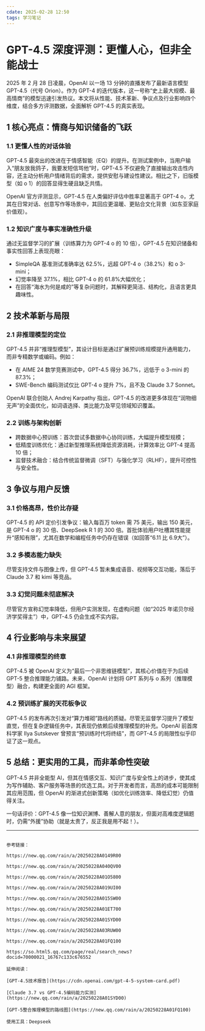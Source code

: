 ```yaml
---
cdate: 2025-02-28 12:50
tags: 学习笔记 
---
```


# GPT-4.5 深度评测：更懂人心，但非全能战士

2025 年 2 月 28 日凌晨，OpenAI 以一场 13 分钟的直播发布了最新语言模型 GPT-4.5（代号 Orion）。作为 GPT-4 的迭代版本，这一号称“史上最大规模、最高情商”的模型迅速引发热议。本文将从性能、技术革新、争议点及行业影响四个维度，结合多方评测数据，全面解析 GPT-4.5 的真实表现。

## 1 核心亮点：情商与知识储备的飞跃

### 1.1 更懂人性的对话体验

GPT-4.5 最突出的改进在于情感智能（EQ）的提升。在测试案例中，当用户输入“朋友放我鸽子，我要发短信骂他”时，GPT-4.5 不仅避免了直接输出攻击性内容，还主动分析用户情绪背后的需求，提供安慰与建设性建议。相比之下，旧版模型（如 o 1）的回答显得生硬且缺乏共情。  

OpenAI 官方评测显示，GPT-4.5 在人类偏好评估中胜率显著高于 GPT-4 o，尤其在日常对话、创意写作等场景中，其回应更温暖、更贴合文化背景（如东亚家庭价值观）。  

### 1.2 知识广度与事实准确性升级

通过无监督学习的扩展（训练算力为 GPT-4 o 的 10 倍），GPT-4.5 在知识储备和事实性回答上表现亮眼：  

- SimpleQA 基准测试准确率达 62.5%，远超 GPT-4 o（38.2%）和 o 3-mini；  
- 幻觉率降至 37.1%，相比 GPT-4 o 的 61.8%大幅优化；  
- 在回答“海水为何是咸的”等复杂问题时，其解释更简洁、结构化，且语言更具趣味性。  

## 2 技术革新与局限

### 2.1 非推理模型的定位

GPT-4.5 并非“推理型模型”，其设计目标是通过扩展预训练规模提升通用能力，而非专精数学或编码。例如：  

- 在 AIME 24 数学竞赛测试中，GPT-4.5 得分 36.7%，远低于 o 3-mini 的 87.3%；  
- SWE-Bench 编码测试仅比 GPT-4 o 提升 7%，且不及 Claude 3.7 Sonnet。  

OpenAI 联合创始人 Andrej Karpathy 指出，GPT-4.5 的改进更多体现在“润物细无声”的全面优化，如词语选择、类比能力及罕见领域知识覆盖。  

### 2.2 训练与架构创新

- 跨数据中心预训练：首次尝试多数据中心协同训练，大幅提升模型规模；  
- 低精度训练优化：通过新型推理系统降低资源消耗，计算效率比 GPT-4 提高 10 倍；  
- 监督技术融合：结合传统监督微调（SFT）与强化学习（RLHF），提升可控性与安全性。  

## 3 争议与用户反馈

### 3.1 价格高昂，性价比存疑

GPT-4.5 的 API 定价引发争议：输入每百万 token 需 75 美元，输出 150 美元，是 GPT-4 o 的 30 倍、DeepSeek R 1 的 300 倍。首批体验用户吐槽其性能提升“感知有限”，尤其在数学和编程任务中仍存在错误（如回答“6.11 比 6.9大”）。  

### 3.2 多模态能力缺失

尽管支持文件与图像上传，但 GPT-4.5 暂未集成语音、视频等交互功能，落后于 Claude 3.7 和 kimi 等竞品。  

### 3.3 幻觉问题未彻底解决

尽管官方宣称幻觉率降低，但用户实测发现，在虚构问题（如“2025 年诺贝尔经济学奖得主”）中，GPT-4.5 仍会生成不实内容。  

## 4 行业影响与未来展望

### 4.1 非推理模型的终章

GPT-4.5 被 OpenAI 定义为“最后一个非思维链模型”，其核心价值在于为后续 GPT-5 整合推理能力铺路。未来，OpenAI 计划将 GPT 系列与 o 系列（推理模型）融合，构建更全面的 AGI 框架。  

### 4.2 预训练扩展的天花板争议

GPT-4.5 的发布再次引发对“算力堆砌”路线的质疑。尽管无监督学习提升了模型直觉，但在复杂逻辑任务中，其表现仍依赖后续推理模型的补充。OpenAI 前首席科学家 Ilya Sutskever 曾预言“预训练时代将终结”，而 GPT-4.5 的局限性似乎印证了这一观点。  

## 5 总结：更实用的工具，而非革命性突破

GPT-4.5 并非全能型 AI，但其在情感交互、知识广度与安全性上的进步，使其成为写作辅助、客户服务等场景的优选工具。对于开发者而言，高昂的成本可能限制其应用范围，但 OpenAI 的渐进式创新策略（如优化训练效率、降低幻觉）仍值得关注。  

一句话评价：GPT-4.5 像一位知识渊博、善解人意的朋友，但面对高难度逻辑题时，仍需“外援”协助（就是太贵了，反正我是用不起！）。  

---

```

参考链接：

https://new.qq.com/rain/a/20250228A0149R00  

https://new.qq.com/rain/a/20250228A040QV00  

https://new.qq.com/rain/a/20250228A01O5800  

https://new.qq.com/rain/a/20250228A019UI00  

https://new.qq.com/rain/a/20250228A015SW00  

https://new.qq.com/rain/a/20250228A01ET700  

https://new.qq.com/rain/a/20250228A01SYD00  

https://new.qq.com/rain/a/20250228A03RUW00  

https://new.qq.com/rain/a/20250228A01FQ100  

https://so.html5.qq.com/page/real/search_news?docid=70000021_16767c133c676552

延伸阅读：

[GPT-4.5技术报告](https://cdn.openai.com/gpt-4-5-system-card.pdf)  

[Claude 3.7 vs GPT-4.5编码能力实测](https://new.qq.com/rain/a/20250228A01SYD00)  

[GPT-5整合推理模型的路线图](https://new.qq.com/rain/a/20250228A01FQ100)  

使用工具：Deepseek

```
